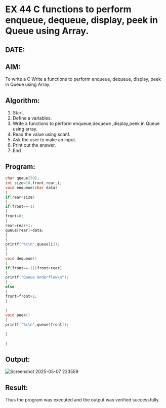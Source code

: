 # EX 44 C functions to perform enqueue, dequeue, display, peek in Queue using Array.
## DATE:
## AIM:
To write a C Write a functions to perform enqueue, dequeue, display, peek in Queue using Array.

## Algorithm:
1. Start. 
2. Define a variables. 
3. Write a functions to perform enqueue,dequeue ,display,peek in Queue using array. 
4. Read the value using scanf. 
5. Ask the user to make an input. 
6. Print out the answer. 
7. End   

## Program:
```c program
char queue[50]; 
int size=10,front,rear,i; 
void enqueue(char data) 
{ 
if(rear<size) 
{ 
if(front==-1) 
{ 
front=0; 
} 
rear=rear+1; 
queue[rear]=data; 
} 
{ 
printf("%c\n",queue[i]); 
} 
} 
void dequeue() 
{  
if(front==-1||front>rear) 
{ 
printf("Queue Underflow\n"); 
} 
else 
{ 
front=front+1; 
} 
 
} 
void peek() 
{ 
printf("%c\n",queue[front]); 
 
} 
 
}
```

## Output:

![Screenshot 2025-05-07 223559](https://github.com/user-attachments/assets/ee8b9992-d1b1-4c5b-9274-6a9696e45f14)


## Result:
Thus the program was executed and the output was verified successfully.
